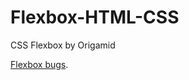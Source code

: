 # Flexbox-HTML-CSS
CSS Flexbox by Origamid

[Flexbox bugs](https://github.com/philipwalton/flexbugs).
